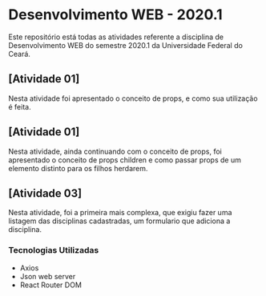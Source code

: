 # Desenvolvimento WEB - 2020.1

Este repositório está todas as atividades referente a disciplina de Desenvolvimento WEB do semestre 2020.1 da Universidade Federal do Ceará.

## [Atividade 01]

Nesta atividade foi apresentado o conceito de props, e como sua utilização é feita.

## [Atividade 01]

Nesta atividade, ainda continuando com o conceito de props, foi apresentado o conceito de props children e como passar props de um elemento distinto para os filhos herdarem.

## [Atividade 03]

Nesta atividade, foi a primeira mais complexa, que exigiu fazer uma listagem das disciplinas cadastradas, um formulario que adiciona a disciplina.

### Tecnologias Utilizadas

- Axios
- Json web server
- React Router DOM
